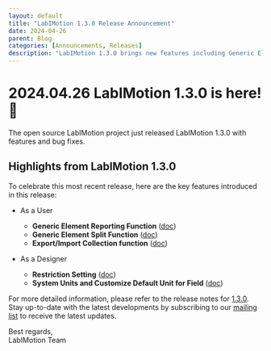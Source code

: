 ```yaml
---
layout: default
title: "LabIMotion 1.3.0 Release Announcement"
date: 2024-04-26
parent: Blog
categories: [Announcements, Releases]
description: "LabIMotion 1.3.0 brings new features including Generic Element Reporting, Split Function, and Export/Import Collection capabilities"
---
```


# 2024.04.26 LabIMotion 1.3.0 is here! 🥁

The open source LabIMotion project just released LabIMotion 1.3.0 with features and bug fixes.

## Highlights from LabIMotion 1.3.0

To celebrate this most recent release, here are the key features introduced in this release:

* As a User

  * **Generic Element Reporting Function** ([doc](https://www.chemotion.net/docs/labimotion/guides/user/elements/report))
  * **Generic Element Split Function** ([doc](https://www.chemotion.net/docs/labimotion/guides/user/elements/copy-split))
  * **Export/Import Collection function** ([doc](https://www.chemotion.net/docs/labimotion/guides/user/elements/export-import))

* As a Designer
  * **Restriction Setting** ([doc](https://www.chemotion.net/docs/labimotion/guides/designer/components/layers/restriction-setting))
  * **System Units and Customize Default Unit for Field** ([doc](https://www.chemotion.net/docs/labimotion/guides/designer/components/fields/types/system-defined))

For more detailed information, please refer to the release notes for [1.3.0](https://github.com/LabIMotion/labimotion/releases/tag/v1.3.0). Stay up-to-date with the latest developments by subscribing to our [mailing list](https://www.lists.kit.edu/sympa/subscribe/labimotion-users) to receive the latest updates.

Best regards,<br>
LabIMotion Team
